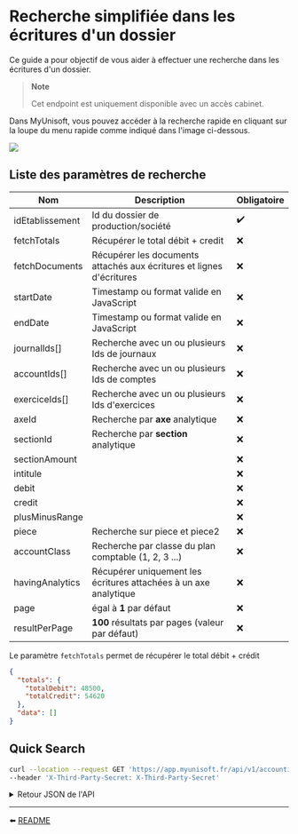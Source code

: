 # Recherche simplifiée dans les écritures d'un dossier

Ce guide a pour objectif de vous aider à effectuer une recherche dans les écritures d'un dossier.

> **Note**
>
> Cet endpoint est uniquement disponible avec un accès cabinet.

Dans MyUnisoft, vous pouvez accéder à la recherche rapide en cliquant sur la loupe du menu rapide comme indiqué dans l'image ci-dessous.

![](./images/quick_search.jpg)

## Liste des paramètres de recherche

| Nom | Description | Obligatoire |
|---|---|---|
|idEtablissement|Id du dossier de production/société|✔️|
|fetchTotals|Récupérer le total débit + credit|❌|
|fetchDocuments|Récupérer les documents attachés aux écritures et lignes d'écritures|❌|
|startDate|Timestamp ou format valide en JavaScript|❌|
|endDate|Timestamp ou format valide en JavaScript|❌|
|journalIds[]|Recherche avec un ou plusieurs Ids de journaux|❌|
|accountIds[]|Recherche avec un ou plusieurs Ids de comptes|❌|
|exerciceIds[]|Recherche avec un ou plusieurs Ids d'exercices|❌|
|axeId|Recherche par **axe** analytique|❌|
|sectionId|Recherche par **section** analytique|❌|
|sectionAmount||❌|
|intitule||❌|
|debit||❌|
|credit||❌|
|plusMinusRange||❌|
|piece|Recherche sur piece et piece2|❌|
|accountClass|Recherche par classe du plan comptable (1, 2, 3 ...)|❌|
|havingAnalytics|Récupérer uniquement les écritures attachées à un axe analytique|❌|
|page|égal à **1** par défaut|❌|
|resultPerPage|**100** résultats par pages (valeur par défaut)|❌|

Le paramètre `fetchTotals` permet de récupérer le total débit + crédit

```json
{
  "totals": {
    "totalDebit": 48500,
    "totalCredit": 54620
  },
  "data": []
}
```

## Quick Search

```bash
curl --location --request GET 'https://app.myunisoft.fr/api/v1/accounting/entry/search?idEtablissement=5300&startDate=2020-01-01&endDate=2020-12-31' \
--header 'X-Third-Party-Secret: X-Third-Party-Secret'
```

<details>
  <summary>Retour JSON de l'API</summary>

  ```json
    {
      "data": [
        {
          "ligneEcriture_piece": null,
          "ligneEcriture_piece_2": "0000",
          "ligneEcriture_lettrage": null,
          "ligneEcriture_debit": "0",
          "ligneEcriture_credit": "14.62",
          "journal_code": "20",
          "id_etablissement": "5300",
          "id_ecriture": "46889055",
          "date_comptabilisation": "2020-12-30T23:00:00.000Z",
          "date_piece": "2020-12-30T23:00:00.000Z",
          "id_axe": null,
          "code_axe": null,
          "label_axe": null,
          "id_journal": "128926",
          "intitule_journal": "JOURNAL D' OD",
          "no_compte": "280500",
          "id_compte": "6393513",
          "intitule_ligne": "DOT. AMORT. 12/2020",
          "idligneecriture": "141757599",
          "date_echeance": null,
          "id_exercice": "29623",
          "exercice_date_debut": "2019-12-31T23:00:00.000Z",
          "exercice_date_fin": "2020-12-30T23:00:00.000Z",
          "type_reglement_name": null,
          "type_reglement_abbreviation": null,
          "analytics": null
        },
        // ...
        {
          "ligneEcriture_piece": null,
          "ligneEcriture_piece_2": "0000",
          "ligneEcriture_lettrage": null,
          "ligneEcriture_debit": "2.1",
          "ligneEcriture_credit": "0",
          "journal_code": "20",
          "id_etablissement": "5300",
          "id_ecriture": "46889057",
          "date_comptabilisation": "2020-12-30T23:00:00.000Z",
          "date_piece": "2020-12-30T23:00:00.000Z",
          "id_axe": null,
          "code_axe": null,
          "label_axe": null,
          "id_journal": "128926",
          "intitule_journal": "JOURNAL D' OD",
          "no_compte": "681000",
          "id_compte": "6393510",
          "intitule_ligne": "DOT. AMORT. 12/2020",
          "idligneecriture": "141757603",
          "date_echeance": null,
          "id_exercice": "29623",
          "exercice_date_debut": "2019-12-31T23:00:00.000Z",
          "exercice_date_fin": "2020-12-30T23:00:00.000Z",
          "type_reglement_name": null,
          "type_reglement_abbreviation": null,
          "analytics": null
        }
      ]
    }
  ```
</details>

---

⬅️ [README](../README.md)
